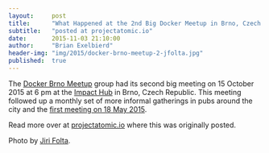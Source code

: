 ```yaml
---
layout:     post
title:      "What Happened at the 2nd Big Docker Meetup in Brno, Czech Republic on 15 October"
subtitle:   "posted at projectatomic.io"
date:       2015-11-03 21:10:00
author:     "Brian Exelbierd"
header-img: "img/2015/docker-brno-meetup-2-jfolta.jpg"
published:  true
---
```


The [Docker Brno Meetup](http://www.meetup.com/Docker-Brno/events/225508213/) group had its second big meeting on 15 October 2015 at 6 pm at the [Impact Hub](http://maps.google.com/maps?f=q&hl=en&q=Cyrilsk%C3%A1+7%2C+Brno%2C+cz) in Brno, Czech Republic.  This meeting followed up a monthly set of more informal gatherings in pubs around the city and the [first meeting on 18 May 2015](http://www.projectatomic.io/blog/2015/05/docker-meetup-brno/).

Read more over at [projectatomic.io](http://www.projectatomic.io/blog/2015/11/docker-brno-meetup-2/) where this was originally posted.

Photo by [Jiri Folta](https://plus.google.com/111655466984621162361/about).

<!--
READMORE

The meeting was attended by about a 100 people.  [Jan Bleha](https://twitter.com/JanBleha), the main organizer and our host for the evening surveyed the crowd with some demographic questions:

  * ~20 people were visiting from other cities
  * ~20 people are currently studying at University
  * ~85% of the group is actively experimenting with containers

[Václav Pavlín](http://www.twitter.com/vpavlin) from Red Hat presented, ["Nulecule: Packaging, Distributing & Deploying Container Applications the Cloud Way."](https://drive.google.com/a/redhat.com/file/d/0B5OHcgvKZLcdSGV6Q1BiOTVYUlE/view) He notes that docker brought us container packaging and made container portability more accessible.  However, a container image is just a filesystem and some metadata about the image, but not dependencies and installation considerations.  This creates a challenge for multi-container applications as there is no built-in way to specify dependencies and other installation parameters.  We could use labels, but that could lead to a mess of labels and still no clear way to execute them or a clean way to let people know how to run or use the image.  

The current UX of choice for muli-container applications is the README or the even more scary `curl http://really.not.dangerous.com/install.sh | bash` No one likes these options as is evidenced by everyone packaging their own version of tools.  For example, there are 454 MariaDB images on DockerHub right now.

The Nulecule specification provides a way to specify all of the images that are required to run an application and provides for their discovery.  It also cleanly defines how the containers interelate and what parameters, storage, etc. they require.  It also allows them to be operated on as a group and to be handed off to various orchestration providers easily, even though the orchestrators currently all have unique and mostly incompatible format for their specifications.  Atomic App is the reference implementation of the Nulecule spec, and with the '/usr/bin/atomic' helper command can reduce a multi-container application to a single line `atomic run application` or without the helper, a single long docker command.

The specification is open and not dependent on a specific container technology or orchestrator.  It allows for easy tweaking of application meta-data and parameters when moving between environments, i.e. from DEV to TEST to PRODUCTION.

In a follow-up demo, Vaclav showed off the standard [guestbook-go example](https://github.com/projectatomic/nulecule/tree/master/examples/guestbook-go) and a single line installation of [Gitlab](https://github.com/navidshaikh/nulecule/tree/fix-160/examples/gitlab-centos7-atomicapp).

[Yury Tsarev](https://cz.linkedin.com/in/yurytsarev) from GoodData presented, ["Test Driven Infrastrucure with Docker, Test Kitchen and Serverspec"](https://drive.google.com/a/redhat.com/file/d/0B5OHcgvKZLcdcFJkbGZVQkZvTnM/view)  Yury strongly believes that infrastructure code should be treated like any other code.  This means apply a test driven development model, storing it in a source control system and building a regression test suite.  He suggests doing this with [Test Kitchen](http://kitchen.ci), a pluggable and extensible test orchestrator that originated in the Chef community.  Using Test Kitchen's [docker provider](http://github.com/portertech/kitchen-docker), a docker container can be used to simulate a machine under test.  Then [Serverspec](http://serverspec.org) can verify that the configuration code, Puppet in Yury's case, properly setup the machine.  Shell mocking is used to bypass external dependencies and docker limitations.

This method creates an infrastructure change process that is: write a spec; verify it tests red; write puppet code; verify it tests green; commit via a pull request.  This leverages test-driven development and adds the benefits of scratch environment testing, testing in isolation, easy testing of permutations, resource efficiency, fast feedback and a naturally growing regression suite.

At this point we took a break for some networking time, indepth Q&A, and some beer provided by our sponsors, [Red Hat](http://community.redhat.com), [Seznam.cz](http://onas.seznam.cz) and [GoodData](http://www.gooddata.com/).

[Matteo Ferraroni](https://cz.linkedin.com/in/matteoferraroni) from Digital-blue presented, ["Ceph and Docker: How to get persistent storage on the cloud."](https://drive.google.com/a/redhat.com/file/d/0B5OHcgvKZLcdaHhnR1JaX1VRNEk/view)  They have been challenged to provide persistent storage on hosts in the cloud when migrating containers from host-to-host.  While persistent storage isn't always best practice, some applications, such as Databases, need persistent storage.  Initially they used Fleet as an orchestrator, but whenever they had a migration from host-to-host they lost their storage.  This is because most hypervisors and orchestrators provide storage as a data volume from the local host.  They have implemented a solution where they let the container mount a device exposed by the Ceph RADOS (Reliable Automatic Distributed   Ojbect Store) protocol.  The container then mounts it as a normal filesystem via fstab.  This is superior to data-only containers (--volumes-from) and mapped host filesystems (-v) as you elminiate the risk of orphaned data nodes if a container gets deleted and the data isn't cleaned up.

Ceph is a unified distributed storage system designed for performance, reliability and scalability.  It works with lots of systems including most cloud providers and OpenStack.  Ceph stores client data as objects in storage pools.  Its CRUSH algorithm calculates placement for scalability, rebalacing and recovery.  There are always at least 2 copies of data at any time.  The workflow is only two steps: Ceph maps the raw storage to a device in the kernel and the device is mounted in the container (requires the --cap-add=SYS_ADMIN flag).  To ensure that everything works, a systemd ExecStartPre script is executed to map the storage and retrieve the proper device name.  The device name is then passed to the container in the ExecStart.  This is done via systemd because many orchestrators (including Fleet and Mesos) cannot execute commands on the host before starting the container.  An ExecStopPost script ensures that storage is unmounted properly.

Performance has been near SAN quality and is mostly affected by the networking between the Ceph infrastructure components.  This has been superior to NFS as there is no need to worry about limitations around network, fail over, etc.  Additionally, NFS doesn't provide object storage, which is a requirement in this case.

[Tomáš Nožička](https://cz.linkedin.com/in/tnozicka/en) from Seznam.cz presented, ["Using Docker for Advanced Testing: Building Packages for Multiple Distributions and Altogether."](https://drive.google.com/a/redhat.com/file/d/0B5OHcgvKZLcdblhIOFEzTnJpRHc/view)  This strategy was inspired by his team's development an open source C++14 wrapper for libmyusqlclient.  They wanted to be able to use a dockerized mysql server in tests during the build process.  They also wanted to use docker to build for multiple distributions and to ensure a clean build environment with clean dependencies.  However, you cannot build packages which have tests that require docker using docker using todays standard tools.

Two options were considered for how to resolve this.  The first is to run docker-next-to-docker where you mount the host docker daemon's socket into the container.  But this shares the daemon and cache across tests and may not be as clean and secure as desired.  This also requires careful work to ensure the docker client and server are in sync.  This is hard across distributions.

Therefore they went with docker-in-docker using the docker:dind image from Docker Hub.  Their solution, [dbuilder](https://github.com/seznam/dbuilder), leverages this to provide a separate docker daemon and cache to each build/test container.  This open-source framework also provides a yaml configruation file mechanism for Dockerfiles so that you do not have to manage all of the permutations required for different environments and distributions.

Tomáš also provided some general comments on what they are seeing with docker in production.  They have some challenges related to logging as logstash was running too slowly in their production environment.  Right now they are bind mounting out the logs and collecting them, but are looking at other options.  They continue to find service discovery and orchestration to be thorny problems are are still exploring the plethora of options available.

In closing, Jan, asked our audience some more questions and we learned that:

  * ~50% of our group runs containers somewhere in production
  * ~60% of our group uses docker in production
  * Only about 10 people have jobs that are defined to include docker
  * Only about 12 people are running applications that use 3 or more images

Before the meeting, a small group of system administrators, programmers and enthusiasts, who had never used Docker before, got together for a Docker 101 workshop ([slides](http://redhat.slides.com/jkarasek/docker101#/)). This workshop, lead by two Red Hat engineers, Peter Schiffer and [Josef Karasek](http://redhat.slides.com/jkarasek), was intended to ease the first steps with Docker for the participants. After a brief talk on the the theory behind containers the particpants (who all showed up with docker preinstalled) practiced pulling docker images from Docker hub, creating new images, and running containers. Additional topics covered during the workshop were container networking, volumes and linking of multiple containers.

I want to thank Jan Bleha for organizing the event, [Jiri Folta](https://photos.google.com/share/AF1QipPQlkx06KQ4sOwEB6PH3GczQxJwI_tNMNbwPPvzFl2XDQ3oWUrdx7A0Ml-GcVMjew?key=blNtZ1o3VmVuaGYwS2N5Um90NkY4cFI5Sk5WMGNn) for the great photos and Red Hat, seznam.cz and GoodData for sponsoring the venue and refreshments.
-->

